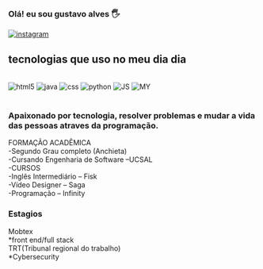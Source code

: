 ### Olá! eu sou gustavo alves 🖐️ 

[![instagram](https://img.shields.io/badge/Instagram-E4405F?style=for-the-badge&logo=instagram&logoColor=white)](https://www.instagram.com/gustavo_alves.a/)<br/>
## tecnologias que uso no meu dia dia
<div style="display: inline_block"><br/>
    <img aling="concenter" alt="html5" src="https://img.shields.io/badge/HTML5-E34F26?style=for-the-badge&logo=html5&logoColor=white"/>
    <img aling="concenter" alt="java" src="https://img.shields.io/badge/Java-ED8B00?style=for-the-badge&logo=openjdk&logoColor=white" />
    <img aling="concenter" alt="css" src="https://img.shields.io/badge/CSS-239120?&style=for-the-badge&logo=css3&logoColor=white"/>
    <img aling="concenter" alt="python" src=https://img.shields.io/badge/Python-14354C?style=for-the-badge&logo=python&logoColor=white/> <img aling="concenter" alt="JS" src="https://img.shields.io/badge/JavaScript-F7DF1E?style=for-the-badge&logo=javascript&logoColor=blac"/>
    <img aling="concenter" alt="MY" src=https://img.shields.io/badge/MySQL-00000F?style%3Dfor-the-badge%26logo%3Dmysql%26logoColor%3Dwhite/>
    </div><br/>
    
   ### Apaixonado por tecnologia, resolver problemas e mudar a vida das pessoas atraves da programação.
FORMAÇÃO ACADÊMICA<br/>
-Segundo Grau completo (Anchieta)<br/>
-Cursando Engenharia de Software –UCSAL<br/>
-CURSOS<br/>
-Inglês Intermediário – Fisk<br/>
-Vídeo Designer – Saga<br/>
-Programação – Infinity<br/>
 ### Estagios
 Mobtex<br/>
*front end/full stack<br/>
TRT(Tribunal regional do trabalho)<br/>
*Cybersecurity<br/>
